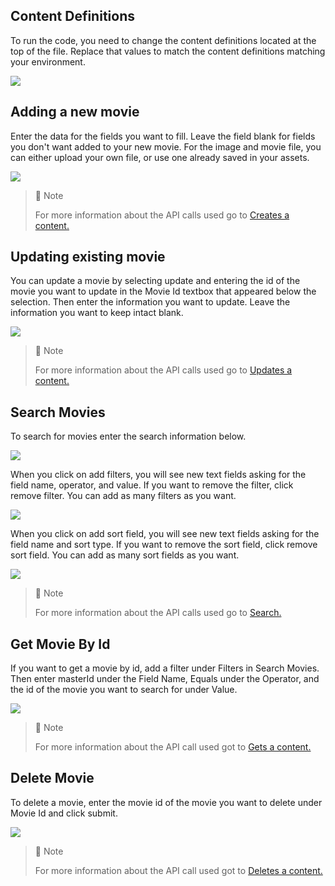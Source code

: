 ## Content Definitions

To run the code, you need to change the content definitions located at the top of the file. Replace that values to match the content definitions matching your environment.

![](https://files.readme.io/f936172-image.png)

## Adding a new movie

Enter the data for the fields you want to fill. Leave the field blank for fields you don't want added to your new movie. For the image and movie file, you can either upload your own file, or use one already saved in your assets.

![](https://files.readme.io/6fc025c-image.png)

> 📘 Note
> 
> For more information about the API calls used go to [Creates a content.](ref:createcontent)

## Updating existing movie

You can update a movie by selecting update and entering the id of the movie you want to update in the Movie Id textbox that appeared below the selection. Then enter the information you want to update. Leave the information you want to keep intact blank.

![](https://files.readme.io/cfdaeb4-image.png)

> 📘 Note
> 
> For more information about the API calls used go to [Updates a content.](ref:updatecontent)

## Search Movies

To search for movies enter the search information below.

![](https://files.readme.io/af23e75-image.png)

When you click on add filters, you will see new text fields asking for the field name, operator, and value. If you want to remove the filter, click remove filter. You can add as many filters as you want.

![](https://files.readme.io/032c5fc-image.png)

When you click on add sort field, you will see new text fields asking for the field name and sort type. If you want to remove the sort field, click remove sort field. You can add as many sort fields as you want.

![](https://files.readme.io/000c05d-image.png)

> 📘 Note
> 
> For more information about the API calls used go to [Search.](ref:search-3)

## Get Movie By Id

If you want to get a movie by id, add a filter under Filters in Search Movies. Then enter masterId under the Field Name, Equals under the Operator, and the id of the movie you want to search for under Value.

![](https://files.readme.io/23ba743-image.png)

> 📘 Note
> 
> For more information about the API call used got to [Gets a content.](ref:getcontent-1)

## Delete Movie

To delete a movie, enter the movie id of the movie you want to delete under Movie Id and click submit.

![](https://files.readme.io/c670e86-image.png)

> 📘 Note
> 
> For more information about the API call used got to [Deletes a content.](ref:deletecontent)